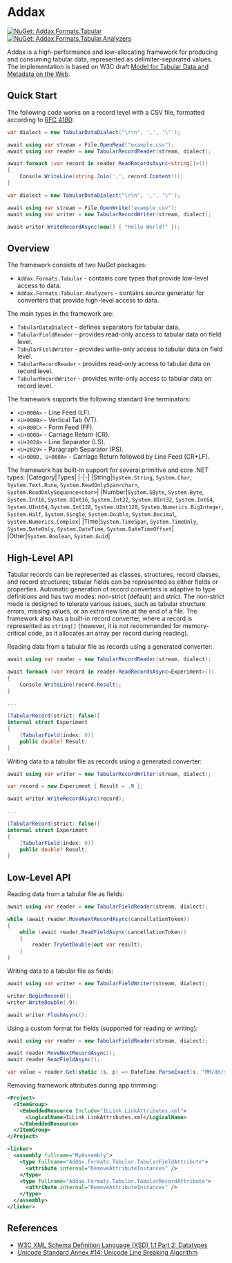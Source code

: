 # Addax

[![NuGet: Addax.Formats.Tabular](https://img.shields.io/nuget/vpre/Addax.Formats.Tabular.svg?style=flat&label=Addax.Formats.Tabular)](https://www.nuget.org/packages/Addax.Formats.Tabular)
[![NuGet: Addax.Formats.Tabular.Analyzers](https://img.shields.io/nuget/vpre/Addax.Formats.Tabular.svg?style=flat&label=Addax.Formats.Tabular.Analyzers)](https://www.nuget.org/packages/Addax.Formats.Tabular.Analyzers)

Addax is a high-performance and low-allocating framework for producing and consuming tabular data, represented as delimiter-separated values. The implementation is based on W3C draft [Model for Tabular Data and Metadata on the Web](https://w3c.github.io/csvw/syntax).

## Quick Start

The following code works on a record level with a CSV file, formatted according to [RFC 4180](https://ietf.org/rfc/rfc4180.html):

```cs
var dialect = new TabularDataDialect("\r\n", ',', '\"');

await using var stream = File.OpenRead("example.csv");
await using var reader = new TabularRecordReader(stream, dialect);

await foreach (var record in reader.ReadRecordsAsync<string[]>())
{
    Console.WriteLine(string.Join(',', record.Content!));
}
```
```cs
var dialect = new TabularDataDialect("\r\n", ',', '\"');

await using var stream = File.OpenWrite("example.csv");
await using var writer = new TabularRecordWriter(stream, dialect);

await writer.WriteRecordAsync(new[] { "Hello World!" });
```

## Overview

The framework consists of two NuGet packages:
- `Addax.Formats.Tabular` - contains core types that provide low-level access to data.
- `Addax.Formats.Tabular.Analyzers` - contains source generator for converters that provide high-level access to data.

The main types in the framework are:
- `TabularDataDialect` - defines separators for tabular data.
- `TabularFieldReader` - provides read-only access to tabular data on field level.
- `TabularFieldWriter` - provides write-only access to tabular data on field level.
- `TabularRecordReader` - provides read-only access to tabular data on record level.
- `TabularRecordWriter` - provides write-only access to tabular data on record level.

The framework supports the following standard line terminators:
- `<U+000A>` - Line Feed (LF).
- `<U+000B>` - Vertical Tab (VT).
- `<U+000C>` - Form Feed (FF).
- `<U+000D>` - Carriage Return (CR).
- `<U+2028>` - Line Separator (LS).
- `<U+2029>` - Paragraph Separator (PS).
- `<U+000D, U+000A>` - Carriage Return followed by Line Feed (CR+LF).

The framework has built-in support for several primitive and core .NET types:
|Category|Types|
|-|-|
|String|`System.String`, `System.Char`, `System.Text.Rune`, `System.ReadOnlySpan<char>`, `System.ReadOnlySequence<char>`|
|Number|`System.SByte`, `System.Byte`, `System.Int16`, `System.UInt16`, `System.Int32`, `System.UInt32`, `System.Int64`, `System.UInt64`, `System.Int128`, `System.UInt128`, `System.Numerics.BigInteger`, `System.Half`, `System.Single`, `System.Double`, `System.Decimal`, `System.Numerics.Complex`|
|Time|`System.TimeSpan`, `System.TimeOnly`, `System.DateOnly`, `System.DateTime`, `System.DateTimeOffset`|
|Other|`System.Boolean`, `System.Guid`|

## High-Level API

Tabular records can be represented as classes, structures, record classes, and record structures; tabular fields can be represented as either fields or properties. Automatic generation of record converters is adaptive to type definitions and has two modes: non-strict (default) and strict. The non-strict mode is designed to tolerate various issues, such as tabular structure errors, missing values, or an extra new line at the end of a file. The framework also has a built-in record converter, where a record is represented as `string[]` (however, it is not recommended for memory-critical code, as it allocates an array per record during reading).

Reading data from a tabular file as records using a generated converter:

```cs
await using var reader = new TabularRecordReader(stream, dialect);

await foreach (var record in reader.ReadRecordsAsync<Experiment>())
{
    Console.WriteLine(record.Result);
}

...

[TabularRecord(strict: false)]
internal struct Experiment
{
    [TabularField(index: 0)]
    public double? Result;
}
```

Writing data to a tabular file as records using a generated converter:

```cs
await using var writer = new TabularRecordWriter(stream, dialect);

var record = new Experiment { Result = .9 };

await writer.WriteRecordAsync(record);

...

[TabularRecord(strict: false)]
internal struct Experiment
{
    [TabularField(index: 0)]
    public double? Result;
}
```

## Low-Level API

Reading data from a tabular file as fields:

```cs
await using var reader = new TabularFieldReader(stream, dialect);

while (await reader.MoveNextRecordAsync(cancellationToken))
{
    while (await reader.ReadFieldAsync(cancellationToken))
    {
        reader.TryGetDouble(out var result);
    }
}
```

Writing data to a tabular file as fields:

```cs
await using var writer = new TabularFieldWriter(stream, dialect);

writer.BeginRecord();
writer.WriteDouble(.9);

await writer.FlushAsync();
```

Using a custom format for fields (supported for reading or writing):

```cs
await using var reader = new TabularFieldReader(stream, dialect);

await reader.MoveNextRecordAsync();
await reader.ReadFieldAsync();

var value = reader.Get(static (s, p) => DateTime.ParseExact(s, "MM/dd/yyyy", p));
```

Removing framework attributes during app trimming:

```xml
<Project>
  <ItemGroup>
    <EmbeddedResource Include="ILLink.LinkAttributes.xml">
      <LogicalName>ILLink.LinkAttributes.xml</LogicalName>
    </EmbeddedResource>
  </ItemGroup>
</Project>
```
```xml
<linker>
  <assembly fullname="MyAssembly">
    <type fullname="Addax.Formats.Tabular.TabularFieldAttribute">
      <attribute internal="RemoveAttributeInstances" />
    </type>
    <type fullname="Addax.Formats.Tabular.TabularRecordAttribute">
      <attribute internal="RemoveAttributeInstances" />
    </type>
  </assembly>
</linker>
```

## References

- [W3C XML Schema Definition Language (XSD) 1.1 Part 2: Datatypes](https://w3.org/tr/2012/rec-xmlschema11-2-20120405)
- [Unicode Standard Annex #14: Unicode Line Breaking Algorithm](https://www.unicode.org/reports/tr14/tr14-49.html)
